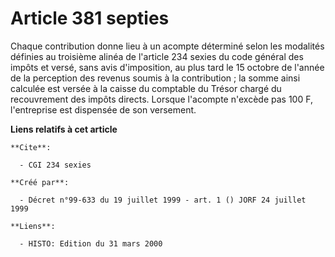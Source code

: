 # Article 381 septies

Chaque contribution donne lieu à un acompte déterminé selon les modalités définies au troisième alinéa de l'article 234
sexies du code général des impôts et versé, sans avis d'imposition, au plus tard le 15 octobre de l'année de la perception
des revenus soumis à la contribution ; la somme ainsi calculée est versée à la caisse du comptable du Trésor chargé du
recouvrement des impôts directs. Lorsque l'acompte n'excède pas 100 F, l'entreprise est dispensée de son versement.

**Liens relatifs à cet article**

	**Cite**:

	  - CGI 234 sexies

	**Créé par**:

	  - Décret n°99-633 du 19 juillet 1999 - art. 1 () JORF 24 juillet 1999

	**Liens**:

	  - HISTO: Edition du 31 mars 2000
